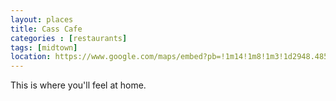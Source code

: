 ```yaml
---
layout: places
title: Cass Cafe
categories : [restaurants]
tags: [midtown]
location: https://www.google.com/maps/embed?pb=!1m14!1m8!1m3!1d2948.485503990882!2d-83.06491955!3d42.3534914!3m2!1i1024!2i768!4f13.1!3m3!1m2!1s0x8824d2ba5209694f%3A0xad16e4dc99dc71dd!2sCass+Cafe!5e0!3m2!1sen!2sus!4v1391923899255
---
```


<p>This is where you'll feel at home.</p>